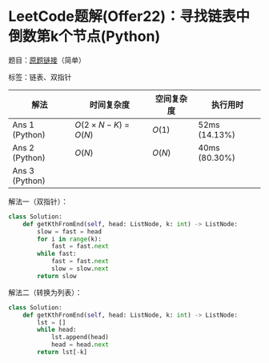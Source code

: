 # LeetCode题解(Offer22)：寻找链表中倒数第k个节点(Python)

题目：[原题链接](https://leetcode-cn.com/problems/lian-biao-zhong-dao-shu-di-kge-jie-dian-lcof/)（简单）

标签：链表、双指针

| 解法           | 时间复杂度          | 空间复杂度 | 执行用时      |
| -------------- | ------------------- | ---------- | ------------- |
| Ans 1 (Python) | $O(2×N-K)$ = $O(N)$ | $O(1)$     | 52ms (14.13%) |
| Ans 2 (Python) | $O(N)$              | $O(N)$     | 40ms (80.30%) |
| Ans 3 (Python) |                     |            |               |

解法一（双指针）：

```python
class Solution:
    def getKthFromEnd(self, head: ListNode, k: int) -> ListNode:
        slow = fast = head
        for i in range(k):
            fast = fast.next
        while fast:
            fast = fast.next
            slow = slow.next
        return slow
```

解法二（转换为列表）：

```python
class Solution:
    def getKthFromEnd(self, head: ListNode, k: int) -> ListNode:
        lst = []
        while head:
            lst.append(head)
            head = head.next
        return lst[-k]
```